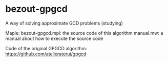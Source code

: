 # bezout-gpgcd
A way of solving approximate GCD problems (studying)

Maple: 
   bezout-gpgcd.mpl: the source code of this algorithm
   manual.mw: a manual about how to execute the source code

Code of the original GPGCD algorithm: https://github.com/atelieraterui/gpgcd
